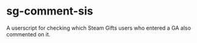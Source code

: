 # sg-comment-sis

A userscript for checking which Steam Gifts users who entered a GA also commented on it. 
